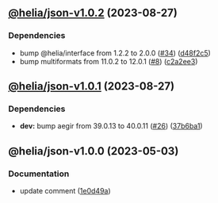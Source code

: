 ## [@helia/json-v1.0.2](https://github.com/ipfs/helia-json/compare/@helia/json-v1.0.1...@helia/json-v1.0.2) (2023-08-27)


### Dependencies

* bump @helia/interface from 1.2.2 to 2.0.0 ([#34](https://github.com/ipfs/helia-json/issues/34)) ([d48f2c5](https://github.com/ipfs/helia-json/commit/d48f2c58338af0d096a1f855ab85a621fce1cc01))
* bump multiformats from 11.0.2 to 12.0.1 ([#8](https://github.com/ipfs/helia-json/issues/8)) ([c2a2ee3](https://github.com/ipfs/helia-json/commit/c2a2ee38cc8fa76c8a6d0c92c44023c148148a7e))

## [@helia/json-v1.0.1](https://github.com/ipfs/helia-json/compare/@helia/json-v1.0.0...@helia/json-v1.0.1) (2023-08-27)


### Dependencies

* **dev:** bump aegir from 39.0.13 to 40.0.11 ([#26](https://github.com/ipfs/helia-json/issues/26)) ([37b6ba1](https://github.com/ipfs/helia-json/commit/37b6ba14e085073b966fced3c3777519601d0a81))

## @helia/json-v1.0.0 (2023-05-03)


### Documentation

* update comment ([1e0d49a](https://github.com/ipfs/helia-json/commit/1e0d49a4ecb94b1ef07b8a814a095cea533222a3))

